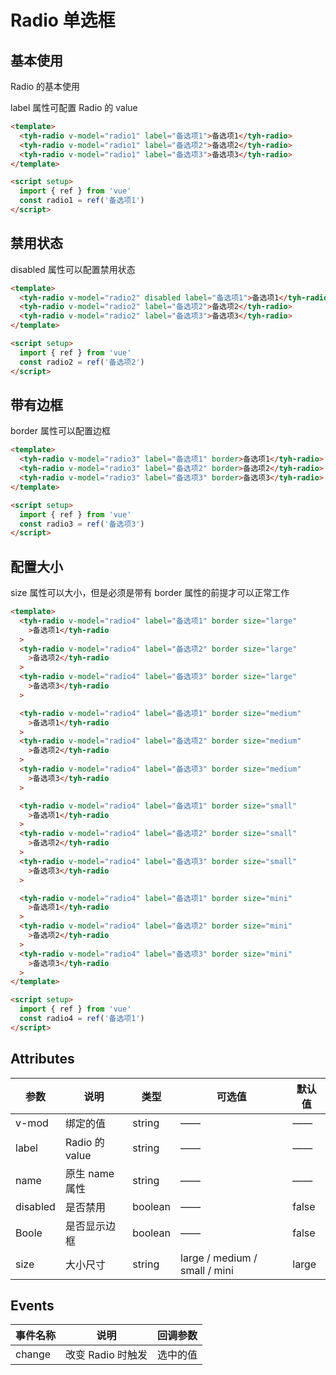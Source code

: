 # Radio 单选框

## 基本使用

Radio 的基本使用

label 属性可配置 Radio 的 value

```html
<template>
  <tyh-radio v-model="radio1" label="备选项1">备选项1</tyh-radio>
  <tyh-radio v-model="radio1" label="备选项2">备选项2</tyh-radio>
  <tyh-radio v-model="radio1" label="备选项3">备选项3</tyh-radio>
</template>

<script setup>
  import { ref } from 'vue'
  const radio1 = ref('备选项1')
</script>
```

## 禁用状态

disabled 属性可以配置禁用状态

```html
<template>
  <tyh-radio v-model="radio2" disabled label="备选项1">备选项1</tyh-radio>
  <tyh-radio v-model="radio2" label="备选项2">备选项2</tyh-radio>
  <tyh-radio v-model="radio2" label="备选项3">备选项3</tyh-radio>
</template>

<script setup>
  import { ref } from 'vue'
  const radio2 = ref('备选项2')
</script>
```

## 带有边框

border 属性可以配置边框

```html
<template>
  <tyh-radio v-model="radio3" label="备选项1" border>备选项1</tyh-radio>
  <tyh-radio v-model="radio3" label="备选项2" border>备选项2</tyh-radio>
  <tyh-radio v-model="radio3" label="备选项3" border>备选项3</tyh-radio>
</template>

<script setup>
  import { ref } from 'vue'
  const radio3 = ref('备选项3')
</script>
```

## 配置大小

size 属性可以大小，但是必须是带有 border 属性的前提才可以正常工作

```html
<template>
  <tyh-radio v-model="radio4" label="备选项1" border size="large"
    >备选项1</tyh-radio
  >
  <tyh-radio v-model="radio4" label="备选项2" border size="large"
    >备选项2</tyh-radio
  >
  <tyh-radio v-model="radio4" label="备选项3" border size="large"
    >备选项3</tyh-radio
  >

  <tyh-radio v-model="radio4" label="备选项1" border size="medium"
    >备选项1</tyh-radio
  >
  <tyh-radio v-model="radio4" label="备选项2" border size="medium"
    >备选项2</tyh-radio
  >
  <tyh-radio v-model="radio4" label="备选项3" border size="medium"
    >备选项3</tyh-radio
  >

  <tyh-radio v-model="radio4" label="备选项1" border size="small"
    >备选项1</tyh-radio
  >
  <tyh-radio v-model="radio4" label="备选项2" border size="small"
    >备选项2</tyh-radio
  >
  <tyh-radio v-model="radio4" label="备选项3" border size="small"
    >备选项3</tyh-radio
  >

  <tyh-radio v-model="radio4" label="备选项1" border size="mini"
    >备选项1</tyh-radio
  >
  <tyh-radio v-model="radio4" label="备选项2" border size="mini"
    >备选项2</tyh-radio
  >
  <tyh-radio v-model="radio4" label="备选项3" border size="mini"
    >备选项3</tyh-radio
  >
</template>

<script setup>
  import { ref } from 'vue'
  const radio4 = ref('备选项1')
</script>
```

## Attributes

| 参数     | 说明           | 类型    | 可选值                        | 默认值 |
| -------- | -------------- | ------- | ----------------------------- | ------ |
| v-mod    | 绑定的值       | string  | ——                            | ——     |
| label    | Radio 的 value | string  | ——                            | ——     |
| name     | 原生 name 属性 | string  | ——                            | ——     |
| disabled | 是否禁用       | boolean | ——                            | false  |
| Boole    | 是否显示边框   | boolean | ——                            | false  |
| size     | 大小尺寸       | string  | large / medium / small / mini | large  |

## Events

| 事件名称 | 说明              | 回调参数 |
| -------- | ----------------- | -------- |
| change   | 改变 Radio 时触发 | 选中的值 |
